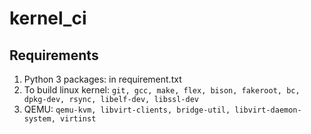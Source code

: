 # kernel_ci

## Requirements

1. Python 3 packages: in requirement.txt
2. To build linux kernel: `git, gcc, make, flex, bison, fakeroot, bc, dpkg-dev, rsync, libelf-dev, libssl-dev`
3. QEMU: `qemu-kvm, libvirt-clients, bridge-util, libvirt-daemon-system, virtinst`